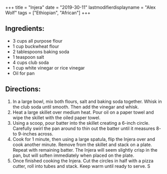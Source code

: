 +++
title = "Injera"
date = "2019-30-11"
lastmodifierdisplayname = "Alex Wolf"
tags = ["Ethiopian", "African"]
+++

## Ingredients:

* 3 cups all purpose flour
* 1 cup buckwheat flour
* 2 tablespoons baking soda
* 1 teaspoon salt
* 4 cups club soda
* 1 cup white vinegar or rice vinegar
* Oil for pan

## Directions:

1. In a large bowl, mix both flours, salt and baking soda together. Whisk in the club soda until smooth. Then add the vinegar and whisk.
2. Heat a large skillet over medium heat. Pour oil on a paper towel and wipe the skillet with the oiled paper towel.
3. Using a scoop, pour batter into the skillet creating a 6-inch circle. Carefully swirl the pan around to thin out the batter until it measures 8- to 9-inches across.
4. Cook for 1 minute, then using a large spatula, flip the Injera over and cook another minute. Remove from the skillet and stack on a plate. Repeat with remaining batter. The Injera will seem slightly crisp in the pan, but will soften immediately when placed on the plate.
5. Once finished cooking the Injera. Cut the circles in half with a pizza cutter, roll into tubes and stack. Keep warm until ready to serve. S
